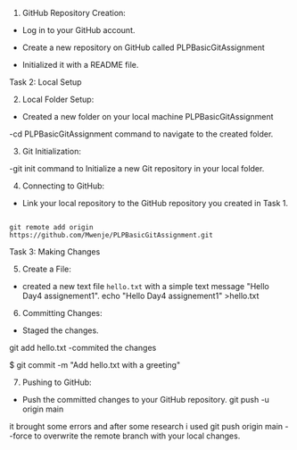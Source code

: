 1. GitHub Repository Creation:

  - Log in to your GitHub account.

  - Create a new repository on GitHub called PLPBasicGitAssignment

  - Initialized it with a README file.



Task 2: Local Setup

2. Local Folder Setup:

  - Created a new folder on your local machine PLPBasicGitAssignment

  -cd PLPBasicGitAssignment command to navigate to the created folder.



3. Git Initialization:

  -git init command to Initialize a new Git repository in your local folder.



4. Connecting to GitHub:

  - Link your local repository to the GitHub repository you created in Task 1.

   ```

git remote add origin https://github.com/Mwenje/PLPBasicGitAssignment.git

   ```


Task 3: Making Changes

5. Create a File:

  -  created a new text file `hello.txt` with a simple text message "Hello Day4 assignement1".
    echo "Hello Day4 assignement1" >hello.txt

6. Committing Changes:

  - Staged the changes.

 git add hello.txt
-commited the changes

$ git commit -m "Add hello.txt with a greeting"

7. Pushing to GitHub:

  - Push the committed changes to your GitHub repository.
git push -u origin main

it brought some errors and after some research i used
 git push origin main --force
to overwrite the remote branch with your local changes.
